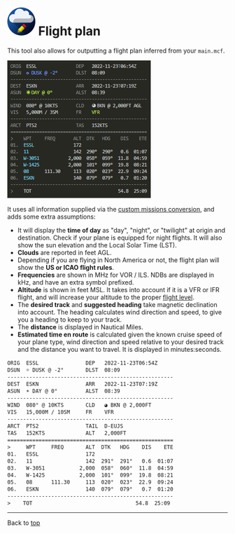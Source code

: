 ![](favicon-64x64.png) Flight plan
==================================

This tool also allows for outputting a flight plan inferred from your `main.mcf`.

![](flightplan.png)

It uses all information supplied via the [custom missions conversion](custom-missions.md), and adds some extra assumptions:

* It will display the **time of day** as "day", "night", or "twilight" at origin and destination. Check if your plane is equipped for night flights. It will also show the sun elevation and the Local Solar Time (LST).
* **Clouds** are reported in feet AGL.
* Depending if you are flying in North America or not, the flight plan will show the **US or ICAO flight rules**.
* **Frequencies** are shown in MHz for VOR / ILS. NDBs are displayed in kHz, and have an extra symbol prefixed.
* **Altitude** is shown in feet MSL. It takes into account if it is a VFR or IFR flight, and will increase your altitude to the proper [flight level](https://en.wikipedia.org/wiki/Flight_level).
* The **desired track** and **suggested heading** take magnetic declination into account. The heading calculates wind direction and speed, to give you a heading to keep to your track.
* The **distance** is displayed in Nautical Miles.
* **Estimated time en route** is calculated given the known cruise speed of your plane type, wind direction and speed relative to your desired track and the distance you want to travel. It is displayed in minutes:seconds.

```
ORIG  ESSL               DEP   2022-11-23T06:54Z
DSUN  ☼ DUSK @ -2°       DLST  08:09
-----------------------------------------------------
DEST  ESKN               ARR   2022-11-23T07:19Z
ASUN  ☀ DAY @ 0°         ALST  08:39
-----------------------------------------------------
WIND  080° @ 10KTS       CLD   ◕ BKN @ 2,000FT
VIS   15,000M / 10SM     FR    VFR
-----------------------------------------------------
ARCT  PTS2               TAIL  D-EUJS
TAS   152KTS             ALT   2,000FT
=====================================================
>     WPT     FREQ       ALT  DTK   HDG    DIS    ETE
01.   ESSL               172
02.   11                 142  291°  291°   0.6  01:07
03.   W-3051           2,000  058°  060°  11.8  04:59
04.   W-1425           2,000  101°  099°  19.8  08:21
05.   08      111.30     113  020°  023°  22.9  09:24
06.   ESKN               140  079°  079°   0.7  01:20
-----------------------------------------------------
>    TOT                                 54.8  25:09
```

----

Back to [top](../README.md)
